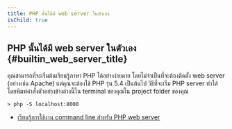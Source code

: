 ```yaml
---
title: PHP นั้นได้มี web server ในตัวเอง
isChild: true
---
```


## PHP นั้นได้มี web server ในตัวเอง {#builtin_web_server_title}

คุณสามารถที่จะเริ่มต้นเรียนรู้ภาษา PHP ได้อย่างง่ายดาย โดยไม่จำเป็นที่จะต้องติดตั้ง web server (อย่างเช่น Apache) แต่คุณจะต้องใช้ PHP รุ่น 5.4 เป็นต้นไป
วิธีที่จะเริ่ม PHP server ทำได้โดยพิมพ์คําสั่งตัวอย่างข้างล่างนี้ใน terminal ของคุณใน project folder ของคุณ

    > php -S localhost:8000

* [เรียนรู้การใช้งาน command line สำหรับ PHP web server][cli-server]

[cli-server]: http://www.php.net/manual/en/features.commandline.webserver.php
